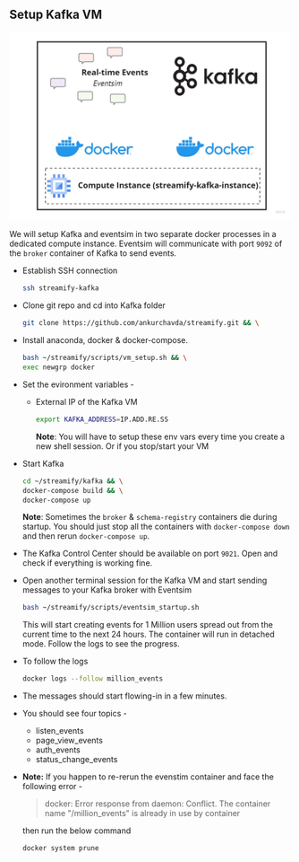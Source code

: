 ## Setup Kafka VM

![kafka](../images/kafka.jpg)

We will setup Kafka and eventsim in two separate docker processes in a dedicated compute instance. Eventsim will communicate with port `9092` of the `broker` container of Kafka to send events.

- Establish SSH connection

  ```bash
  ssh streamify-kafka
  ```

- Clone git repo and cd into Kafka folder

  ```bash
  git clone https://github.com/ankurchavda/streamify.git && \
  ```

- Install anaconda, docker & docker-compose.

  ```bash
  bash ~/streamify/scripts/vm_setup.sh && \
  exec newgrp docker
  ```

- Set the evironment variables -

  - External IP of the Kafka VM

    ```bash
    export KAFKA_ADDRESS=IP.ADD.RE.SS
    ```

    **Note**: You will have to setup these env vars every time you create a new shell session. Or if you stop/start your VM

- Start Kafka

  ```bash
  cd ~/streamify/kafka && \
  docker-compose build && \
  docker-compose up
  ```

  **Note**: Sometimes the `broker` & `schema-registry` containers die during startup. You should just stop all the containers with `docker-compose down` and then rerun `docker-compose up`.

- The Kafka Control Center should be available on port `9021`. Open and check if everything is working fine.

- Open another terminal session for the Kafka VM and start sending messages to your Kafka broker with Eventsim

  ```bash
  bash ~/streamify/scripts/eventsim_startup.sh
  ```

  This will start creating events for 1 Million users spread out from the current time to the next 24 hours.
  The container will run in detached mode. Follow the logs to see the progress.

- To follow the logs

  ```bash
  docker logs --follow million_events
  ```

- The messages should start flowing-in in a few minutes.

- You should see four topics -

  - listen_events
  - page_view_events
  - auth_events
  - status_change_events

- **Note:** If you happen to re-rerun the evenstim container and face the following error -

  > docker: Error response from daemon: Conflict. The container name "/million_events" is already in use by container

  then run the below command

  ```bash
  docker system prune
  ```
